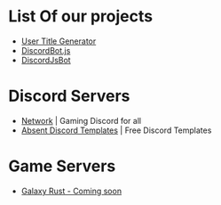 # List Of our projects
* [User Title Generator](https://github.com/AbsentServices/UserTitleGenerator)
* [DiscordBot.js](https://github.com/AbsentServices/DiscordBot.js)
* [DiscordJsBot](https://github.com/AbsentServices/DiscordJsBot)

# Discord Servers
* [Network](https://discord.gg/Da73My9ng2) | Gaming Discord for all
* [Absent Discord Templates](https://discord.gg/SHPab9YH6T) | Free Discord Templates


# Game Servers
* [Galaxy Rust - Coming soon]()
